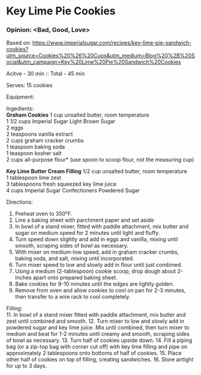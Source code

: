 # Key Lime Pie Cookies
### Opinion: <Bad, Good, Love>

Based on: https://www.imperialsugar.com/recipes/key-lime-pie-sandwich-cookies?utm_source=Cookies%20%26%20Cups&utm_medium=Blog%20%2B%20Social&utm_campaign=Key%20Lime%20Pie%20Sandwich%20Cookies    

Acitve - 30 min :: Total -  45 min  
  
Serves: 15 cookies  

Equipment:

Ingedients:  
__Graham Cookies__
1 cup unsalted butter, room temperature  
1 1/2 cups Imperial Sugar Light Brown Sugar  
2 eggs  
2 teaspoons vanilla extract  
2 cups graham cracker crumbs  
1 teaspoon baking soda  
1 teaspoon kosher salt  
2 cups all-purpose flour* (use spoon to scoop flour, not the measuring cup)  

__Key Lime Butter Cream Filling__
1/2 cup unsalted butter, room temperature  
1 tablespoon lime zest  
3 tablespoons fresh squeezed key lime juice  
4 cups Imperial Sugar Confectioners Powdered Sugar  

Directions:  
1. Preheat oven to 350°F.   
2. Line a baking sheet with parchment paper and set aside  
3. In bowl of a stand mixer, fitted with paddle attachment, mix butter and sugar on medium speed for 2 minutes until light and fluffy. 
4. Turn speed down slightly and add in eggs and vanilla, mixing until smooth, scraping sides of bowl as necessary.
5. With mixer on medium-low speed, add in graham cracker crumbs, baking soda, and salt, mixing until incorporated.
6. Turn mixer speed to low and slowly add in flour until just combined.
7. Using a medium (2-tablespoon) cookie scoop, drop dough about 2-inches apart onto prepared baking sheet.
8. Bake cookies for 9-10 minutes until the edges are lightly golden.
9. Remove from oven and allow cookies to cool on pan for 2-3 minutes, then transfer to a wire rack to cool completely.
   
Filling:  
11. In bowl of a stand mixer fitted with paddle attachment, mix butter and zest until combined and smooth. 
12. Turn mixer to low and slowly add in powdered sugar and key lime juice. Mix until combined, then turn mixer to medium and beat for 1-2 minutes until creamy and smooth, scraping sides of bowl as necessary.
13. Turn half of cookies upside down. 
14. Fill a piping bag (or a zip-top bag with corner cut off) with key lime filling and pipe on approximately 2 tablespoons onto bottoms of half of cookies. 
15. Place other half of cookies on top of filling, creating sandwiches.
16. Store airtight for up to 3 days.
